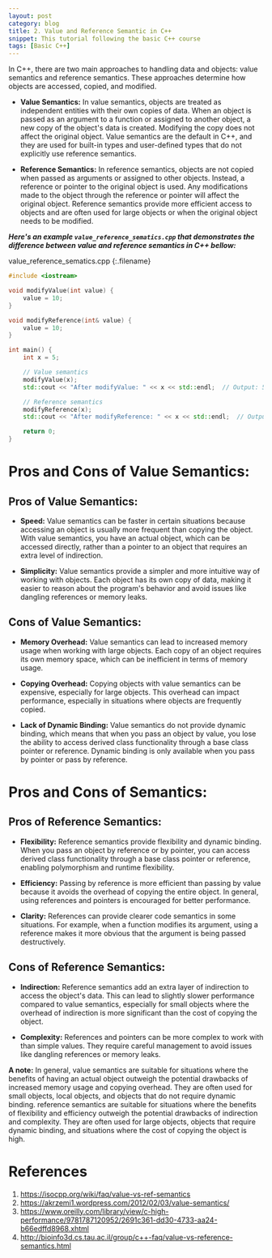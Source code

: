 ```yaml
---
layout: post
category: blog
title: 2. Value and Reference Semantic in C++ 
snippet: This tutorial following the basic C++ course
tags: [Basic C++]
---
```


In C++, there are two main approaches to handling data and objects: value semantics and reference semantics. These approaches determine how objects are accessed, copied, and modified.

- **Value Semantics:** In value semantics, objects are treated as independent entities with their own copies of data. When an object is passed as an argument to a function or assigned to another object, a new copy of the object's data is created. Modifying the copy does not affect the original object. Value semantics are the default in C++, and they are used for built-in types and user-defined types that do not explicitly use reference semantics.
    
- **Reference Semantics:** In reference semantics, objects are not copied when passed as arguments or assigned to other objects. Instead, a reference or pointer to the original object is used. Any modifications made to the object through the reference or pointer will affect the original object. Reference semantics provide more efficient access to objects and are often used for large objects or when the original object needs to be modified.

___Here's an example ```value_reference_sematics.cpp``` that demonstrates the difference between value and reference semantics in C++ bellow:___ 

value_reference_sematics.cpp
{:.filename}
```c++
#include <iostream>

void modifyValue(int value) {
    value = 10;
}

void modifyReference(int& value) {
    value = 10;
}

int main() {
    int x = 5;

    // Value semantics
    modifyValue(x);
    std::cout << "After modifyValue: " << x << std::endl;  // Output: 5

    // Reference semantics
    modifyReference(x);
    std::cout << "After modifyReference: " << x << std::endl;  // Output: 10

    return 0;
}
```
# Pros and Cons of Value Semantics:
## Pros of Value Semantics:

- **Speed:** Value semantics can be faster in certain situations because accessing an object is usually more frequent than copying the object. With value semantics, you have an actual object, which can be accessed directly, rather than a pointer to an object that requires an extra level of indirection.

- **Simplicity:** Value semantics provide a simpler and more intuitive way of working with objects. Each object has its own copy of data, making it easier to reason about the program's behavior and avoid issues like dangling references or memory leaks.

## Cons of Value Semantics:

- **Memory Overhead:** Value semantics can lead to increased memory usage when working with large objects. Each copy of an object requires its own memory space, which can be inefficient in terms of memory usage.

- **Copying Overhead:** Copying objects with value semantics can be expensive, especially for large objects. This overhead can impact performance, especially in situations where objects are frequently copied.

- **Lack of Dynamic Binding:** Value semantics do not provide dynamic binding, which means that when you pass an object by value, you lose the ability to access derived class functionality through a base class pointer or reference. Dynamic binding is only available when you pass by pointer or pass by reference.

# Pros and Cons of Semantics:
## Pros of Reference Semantics:

- **Flexibility:** Reference semantics provide flexibility and dynamic binding. When you pass an object by reference or by pointer, you can access derived class functionality through a base class pointer or reference, enabling polymorphism and runtime flexibility.

- **Efficiency:** Passing by reference is more efficient than passing by value because it avoids the overhead of copying the entire object. In general, using references and pointers is encouraged for better performance.

- **Clarity:** References can provide clearer code semantics in some situations. For example, when a function modifies its argument, using a reference makes it more obvious that the argument is being passed destructively.

## Cons of Reference Semantics:

- **Indirection:** Reference semantics add an extra layer of indirection to access the object's data. This can lead to slightly slower performance compared to value semantics, especially for small objects where the overhead of indirection is more significant than the cost of copying the object. 

- **Complexity:** References and pointers can be more complex to work with than simple values. They require careful management to avoid issues like dangling references or memory leaks.

<div class="tip">
<b>A note:</b> In general, value semantics are suitable for situations where the benefits of having an actual object outweigh the potential drawbacks of increased memory usage and copying overhead. They are often used for small objects, local objects, and objects that do not require dynamic binding. reference semantics are suitable for situations where the benefits of flexibility and efficiency outweigh the potential drawbacks of indirection and complexity. They are often used for large objects, objects that require dynamic binding, and situations where the cost of copying the object is high.
</div>



# References
1. https://isocpp.org/wiki/faq/value-vs-ref-semantics
2. https://akrzemi1.wordpress.com/2012/02/03/value-semantics/
3. https://www.oreilly.com/library/view/c-high-performance/9781787120952/2691c361-dd30-4733-aa24-b66edffd8968.xhtml
4. http://bioinfo3d.cs.tau.ac.il/group/c++-faq/value-vs-reference-semantics.html